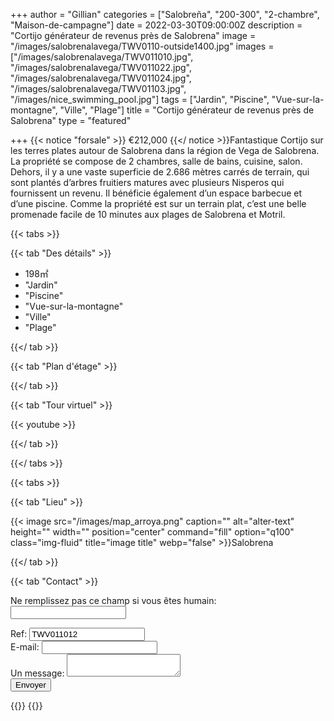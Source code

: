 +++
author = "Gillian"
categories = ["Salobreña", "200-300", "2-chambre", "Maison-de-campagne"]
date = 2022-03-30T09:00:00Z
description = "Cortijo générateur de revenus près de Salobrena"
image = "/images/salobrenalavega/TWV0110-outside1400.jpg"
images = ["/images/salobrenalavega/TWV011010.jpg", "/images/salobrenalavega/TWV011022.jpg", "/images/salobrenalavega/TWV011024.jpg", "/images/salobrenalavega/TWV01103.jpg", "/images/nice_swimming_pool.jpg"]
tags = ["Jardin", "Piscine", "Vue-sur-la-montagne", "Ville", "Plage"]
title = "Cortijo générateur de revenus près de Salobrena"
type = "featured"

+++
{{< notice "forsale" >}}
€212,000
{{</ notice >}}Fantastique Cortijo sur les terres plates autour de Salobrena dans la région de Vega de Salobrena. La propriété se compose de 2 chambres, salle de bains, cuisine, salon. Dehors, il y a une vaste superficie de 2.686 mètres carrés de terrain, qui sont plantés d’arbres fruitiers matures avec plusieurs Nisperos qui fournissent un revenu. Il bénéficie également d’un espace barbecue et d’une piscine. Comme la propriété est sur un terrain plat, c’est une belle promenade facile de 10 minutes aux plages de Salobrena et Motril.

{{< tabs >}}

{{< tab "Des détails" >}}

* 198&#x33A1;
* "Jardin"
* "Piscine"
* "Vue-sur-la-montagne"
* "Ville"
* "Plage"

{{</ tab >}}

{{< tab "Plan d'étage" >}}

{{</ tab >}}

{{< tab "Tour virtuel" >}}

{{< youtube  >}}

{{</ tab >}}

{{</ tabs >}}

{{< tabs >}}

{{< tab "Lieu" >}}

{{< image src="/images/map_arroya.png" caption="" alt="alter-text" height="" width="" position="center" command="fill" option="q100" class="img-fluid" title="image title" webp="false" >}}Salobrena


{{</ tab >}}

{{< tab "Contact" >}}
<form name="propertyContact" method="POST" netlify-honeypot="bot-field" data-netlify="true">
<div class="form-group">
<p class="d-none"><label>Ne remplissez pas ce champ si vous êtes humain: <input name="bot-field" /></label></p>
</div>
<div class="form-group">
<label>Ref: <input name="property-ref" class="form-control" value="TWV011012" readonly/></label>
</div>
<div class="form-group">
<label>E-mail: <input type="text" class="form-control" name="email" /></label>
</div>
<div class="form-group">
<label>Un message: </label> <textarea name="message" class="form-control"></textarea>
</div>
<button type="submit" class="btn btn-primary">Envoyer</button>
</form>
{{</ tab >}}
{{</ tabs >}}